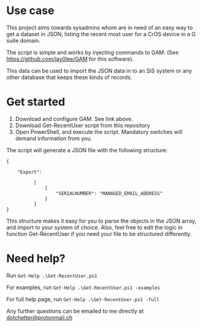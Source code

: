 # Use case
This project aims towards sysadmins whom are in need of an easy
way to get a dataset in JSON, listing the recent most user for 
a CrOS device in a G suite domain.

The script is simple and works by injecting commands to GAM.
(See https://github.com/jay0lee/GAM for this software).

This data can be used to import the JSON data in to an SIS system or 
any other database that keeps these kinds of records.

# Get started
1. Download and configure GAM. See link above.
2. Download Get-RecentUser script from this repository
3. Open PowerShell, and execute the script. Mandatory switches will demand information from you.

The script will generate a JSON file with the following structure:

    {

        "Export": 
       
              [
                  {
                      "SERIALNUMBER": "MANAGED_EMAIL_ADDRESS"
                  }
              ]
    }
            
This structure makes it easy for you to parse the objects in the JSON array, and import to your system of choice.
Also, feel free to edit the logic in function Get-RecentUser if you need your file to be structured differently.


# Need help?
Run `Get-Help .\Get-RecentUser.ps1`

For examples, run `Get-Help .\Get-RecentUser.ps1 -examples`

For full help page, run `Get-Help .\Get-RecentUser.ps1 -full`

Any further questions can be emailed to me directly at dotchetter@protonmail.ch 
